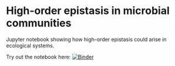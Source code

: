 # High-order epistasis in microbial communities

Jupyter notebook showing how high-order epistasis could arise in ecological systems. 

Try out the notebook here: [![Binder](https://mybinder.org/badge.svg)](https://mybinder.org/v2/gh/Zsailer/epistasis-ecology-example/master?filepath=index.ipynb)
